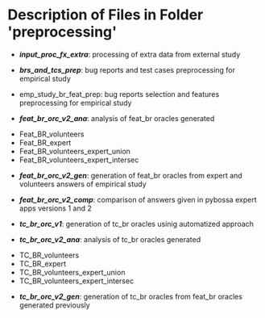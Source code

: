 
# Description of Files in Folder 'preprocessing'

* **_input_proc_fx_extra_**: processing of extra data from external study

* **_brs_and_tcs_prep_**: bug reports and test cases preprocessing for empirical study
* emp_study_br_feat_prep: bug reports selection and features preprocessing for empirical study

* **_feat_br_orc_v2_ana_**: analysis of feat_br oracles generated
 - Feat_BR_volunteers
 - Feat_BR_expert
 - Feat_BR_volunteers_expert_union
 - Feat_BR_volunteers_expert_intersec
 
* **_feat_br_orc_v2_gen_**: generation of feat_br oracles from expert and volunteers answers of empirical study

* **_feat_br_orc_v2_comp_**: comparison of answers given in pybossa expert apps versions 1 and 2

* **_tc_br_orc_v1_**: generation of tc_br oracles usinig automatized approach

* **_tc_br_orc_v2_ana_**: analysis of tc_br oracles generated
 - TC_BR_volunteers
 - TC_BR_expert
 - TC_BR_volunteers_expert_union
 - TC_BR_volunteers_expert_intersec
 
* **_tc_br_orc_v2_gen_**: generation of tc_br oracles from feat_br oracles generated previously